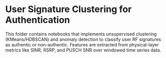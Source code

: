 # User Signature Clustering for Authentication

This folder contains notebooks that implements unsupervised clustering (KMeans/HDBSCAN) and anomaly detection to classify user RF signatures as authentic or non-authentic.
Features are extracted from physical-layer metrics like SINR, RSRP, and PUSCH SNR over windowed time series data.
